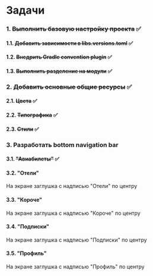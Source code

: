 # Задачи
### 1. ~~Выполнить базовую настройку проекта~~ ✅
#### 1.1. ~~Добавить зависимости в libs.versions.toml~~ ✅
#### 1.2. ~~Внедрить Gradle convention plugin~~ ✅
#### 1.3. ~~Выполнить разделение на модули~~ ✅
### 2. ~~Добавить основные общие ресурсы~~ ✅
#### 2.1. ~~Цвета~~ ✅
#### 2.2. ~~Типографика~~ ✅
#### 2.3. ~~Стили~~ ✅
### 3. Разработать bottom navigation bar
#### 3.1. ~~"Авиабилеты"~~ ✅
#### 3.2. "Отели"
На экране заглушка с надписью "Отели" по центру
#### 3.3. "Короче"
На экране заглушка с надписью "Короче" по центру
#### 3.4. "Подписки"
На экране заглушка с надписью "Подписки" по центру
#### 3.5. "Профиль"
На экране заглушка с надписью "Профиль" по центру
